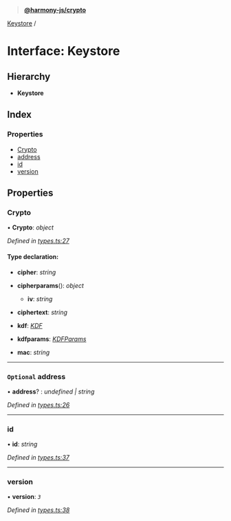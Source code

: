 > **[@harmony-js/crypto](../README.md)**

[Keystore](keystore.md) /

# Interface: Keystore

## Hierarchy

* **Keystore**

## Index

### Properties

* [Crypto](keystore.md#crypto)
* [address](keystore.md#optional-address)
* [id](keystore.md#id)
* [version](keystore.md#version)

## Properties

###  Crypto

• **Crypto**: *object*

*Defined in [types.ts:27](https://github.com/FireStack-Lab/Harmony-sdk-core/blob/edb8e7a/packages/harmony-crypto/src/types.ts#L27)*

#### Type declaration:

* **cipher**: *string*

* **cipherparams**(): *object*

  * **iv**: *string*

* **ciphertext**: *string*

* **kdf**: *[KDF](../README.md#kdf)*

* **kdfparams**: *[KDFParams](../README.md#kdfparams)*

* **mac**: *string*

___

### `Optional` address

• **address**? : *undefined | string*

*Defined in [types.ts:26](https://github.com/FireStack-Lab/Harmony-sdk-core/blob/edb8e7a/packages/harmony-crypto/src/types.ts#L26)*

___

###  id

• **id**: *string*

*Defined in [types.ts:37](https://github.com/FireStack-Lab/Harmony-sdk-core/blob/edb8e7a/packages/harmony-crypto/src/types.ts#L37)*

___

###  version

• **version**: *`3`*

*Defined in [types.ts:38](https://github.com/FireStack-Lab/Harmony-sdk-core/blob/edb8e7a/packages/harmony-crypto/src/types.ts#L38)*